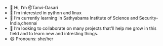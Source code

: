 - 👋 Hi, I’m @Tanvi-Dasari
- 👀 I’m interested in python and linux
- 🌱 I’m currently learning in Sathyabama Institute of Science and Security-India,chennai
- 💞️ I’m looking to collaborate on many projects that'll help me grow in this field and to learn new and intresting things.
- 😄 Pronouns: she/her

<!---
Tanvi-Dasari/Tanvi-Dasari is a ✨ special ✨ repository because its `README.md` (this file) appears on your GitHub profile.
You can click the Preview link to take a look at your changes.
--->
